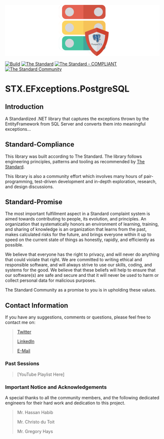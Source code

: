 ![STX.EFxceptions.Core](https://raw.githubusercontent.com/The-Standard-Organization/STX.EFxceptions.PostgreSQL/main/Resources/Images/stx.efxceptions-postgresql_git_logo.png)

[![Build](https://github.com/The-Standard-Organization/STX.EFxceptions.PostgreSQL/actions/workflows/build.yml/badge.svg)](https://github.com/The-Standard-Organization/STX.EFxceptions.PostgreSQL/actions/workflows/build.yml)
[![The Standard](https://img.shields.io/github/v/release/hassanhabib/The-Standard?filter=v2.10.2&style=default&label=Standard%20Version&color=2ea44f)](https://github.com/hassanhabib/The-Standard)
[![The Standard - COMPLIANT](https://img.shields.io/badge/The_Standard-COMPLIANT-2ea44f)](https://github.com/hassanhabib/The-Standard)
[![The Standard Community](https://img.shields.io/discord/934130100008538142?color=%237289da&label=The%20Standard%20Community&logo=Discord)](https://discord.gg/vdPZ7hS52X)

# STX.EFxceptions.PostgreSQL

## Introduction

A Standardized .NET library that captures the exceptions thrown by the EntityFramework from SQL Server and converts them into meaningful exceptions...

## Standard-Compliance
This library was built according to The Standard. The library follows engineering principles, patterns and tooling as recommended by [The Standard](https://github.com/hassanhabib/The-Standard).

This library is also a community effort which involves many hours of pair-programming, test-driven development and in-depth exploration, research, and design discussions.

## Standard-Promise
The most important fulfillment aspect in a Standard complaint system is aimed towards contributing to people, its evolution, and principles.
An organization that systematically honors an environment of learning, training, and sharing of knowledge is an organization that learns from the past, makes calculated risks for the future, 
and brings everyone within it up to speed on the current state of things as honestly, rapidly, and efficiently as possible. 
 
We believe that everyone has the right to privacy, and will never do anything that could violate that right.
We are committed to writing ethical and responsible software, and will always strive to use our skills, coding, and systems for the good.
We believe that these beliefs will help to ensure that our software(s) are safe and secure and that it will never be used to harm or collect personal data for malicious purposes.
 
The Standard Community as a promise to you is in upholding these values.

## Contact Information

If you have any suggestions, comments or questions, please feel free to contact me on:

>[Twitter](https://twitter.com/hassanrezkhabib)
>
>[LinkedIn](https://www.linkedin.com/in/hassanrezkhabib/)
>
>[E-Mail](mailto:hassanhabib@live.com)

### Past Sessions

>[YouTube Playlist Here]


### Important Notice and Acknowledgements
A special thanks to all the community members, and the following dedicated engineers for their hard work and dedication to this project.
>Mr. Hassan Habib
>
>Mr. Christo du Toit
>
>Mr. Gregory Hays
